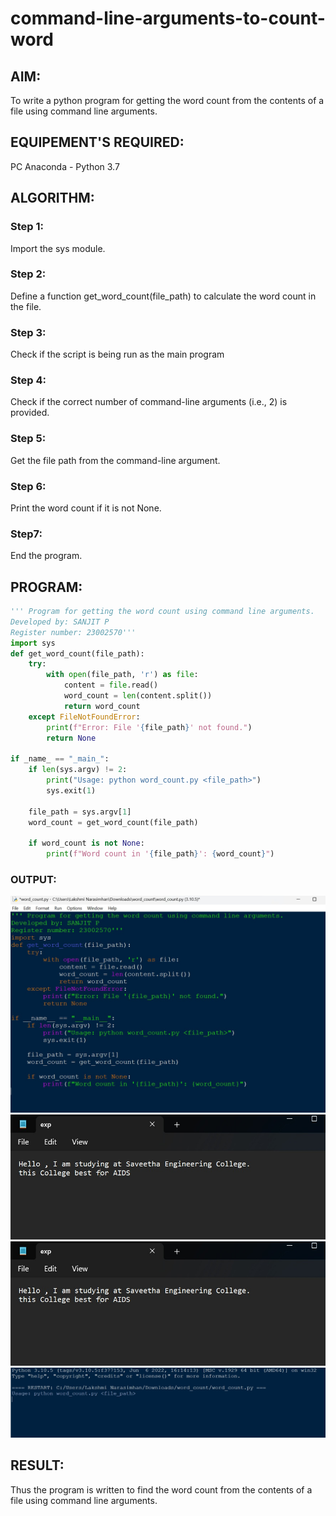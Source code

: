 # command-line-arguments-to-count-word
## AIM:
To write a python program for getting the word count from the contents of a file using command line arguments.
## EQUIPEMENT'S REQUIRED: 
PC
Anaconda - Python 3.7
## ALGORITHM: 
### Step 1:
Import the sys module.
### Step 2: 
 Define a function get_word_count(file_path) to calculate the word count in the file.
### Step 3: 
Check if the script is being run as the main program
### Step 4:  
Check if the correct number of command-line arguments (i.e., 2) is provided.
### Step 5: 
Get the file path from the command-line argument.
### Step 6: 
Print the word count if it is not None.
### Step7:
End the program.
## PROGRAM:
```python
''' Program for getting the word count using command line arguments.
Developed by: SANJIT P
Register number: 23002570'''
import sys
def get_word_count(file_path):
    try:
        with open(file_path, 'r') as file:
            content = file.read()
            word_count = len(content.split())
            return word_count
    except FileNotFoundError:
        print(f"Error: File '{file_path}' not found.")
        return None

if _name_ == "_main_":
    if len(sys.argv) != 2:
        print("Usage: python word_count.py <file_path>")
        sys.exit(1)

    file_path = sys.argv[1]
    word_count = get_word_count(file_path)

    if word_count is not None:
        print(f"Word count in '{file_path}': {word_count}")
```        
### OUTPUT:
![output](a1.jpeg)
![output](a2.jpeg)
![output](a3.jpeg)
![output](a4.jpeg)

## RESULT:
Thus the program is written to find the word count from the contents of a file using command line arguments.
